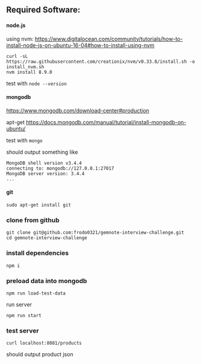 

## Required Software: ##


#### node.js ####

using nvm:
https://www.digitalocean.com/community/tutorials/how-to-install-node-js-on-ubuntu-16-04#how-to-install-using-nvm
```
curl -sL https://raw.githubusercontent.com/creationix/nvm/v0.33.8/install.sh -o install_nvm.sh
nvm install 8.9.0
```

test with `node --version`


#### mongodb ####
https://www.mongodb.com/download-center#production

apt-get
https://docs.mongodb.com/manual/tutorial/install-mongodb-on-ubuntu/

test with `mongo`

should output something like
```
MongoDB shell version v3.4.4
connecting to: mongodb://127.0.0.1:27017
MongoDB server version: 3.4.4
...
```

#### git ####
`sudo apt-get install git`


### clone from github ###

```
git clone git@github.com:frodo0321/gemnote-interview-challenge.git
cd gemnote-interview-challenge
```

### install dependencies ###

`npm i`

### preload data into mongodb ###

`npm run load-test-data`

run server

`npm run start`




### test server ###

`curl localhost:8081/products`

should output product json
